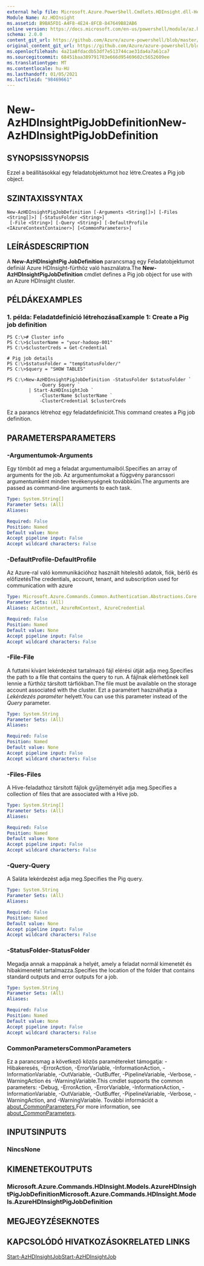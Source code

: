 ```yaml
---
external help file: Microsoft.Azure.PowerShell.Cmdlets.HDInsight.dll-Help.xml
Module Name: Az.HDInsight
ms.assetid: B9BA5FD1-A4F8-4E24-8FCB-847649B82AB6
online version: https://docs.microsoft.com/en-us/powershell/module/az.hdinsight/new-azhdinsightpigjobdefinition
schema: 2.0.0
content_git_url: https://github.com/Azure/azure-powershell/blob/master/src/HDInsight/HDInsight/help/New-AzHDInsightPigJobDefinition.md
original_content_git_url: https://github.com/Azure/azure-powershell/blob/master/src/HDInsight/HDInsight/help/New-AzHDInsightPigJobDefinition.md
ms.openlocfilehash: 4a21a8fdacdb53df7e513744cae31da4a7a61ca7
ms.sourcegitcommit: 68451baa389791703e666d95469602c5652609ee
ms.translationtype: MT
ms.contentlocale: hu-HU
ms.lasthandoff: 01/05/2021
ms.locfileid: "98469661"
---
```

# <span data-ttu-id="49dff-101">New-AzHDInsightPigJobDefinition</span><span class="sxs-lookup"><span data-stu-id="49dff-101">New-AzHDInsightPigJobDefinition</span></span>

## <span data-ttu-id="49dff-102">SYNOPSIS</span><span class="sxs-lookup"><span data-stu-id="49dff-102">SYNOPSIS</span></span>
<span data-ttu-id="49dff-103">Ezzel a beállításokkal egy feladatobjektumot hoz létre.</span><span class="sxs-lookup"><span data-stu-id="49dff-103">Creates a Pig job object.</span></span>

## <span data-ttu-id="49dff-104">SZINTAXIS</span><span class="sxs-lookup"><span data-stu-id="49dff-104">SYNTAX</span></span>

```
New-AzHDInsightPigJobDefinition [-Arguments <String[]>] [-Files <String[]>] [-StatusFolder <String>]
 [-File <String>] [-Query <String>] [-DefaultProfile <IAzureContextContainer>] [<CommonParameters>]
```

## <span data-ttu-id="49dff-105">LEÍRÁS</span><span class="sxs-lookup"><span data-stu-id="49dff-105">DESCRIPTION</span></span>
<span data-ttu-id="49dff-106">A **New-AzHDInsightPig JobDefinition** parancsmag egy Feladatobjektumot definiál Azure HDInsight-fürthöz való használatra.</span><span class="sxs-lookup"><span data-stu-id="49dff-106">The **New-AzHDInsightPigJobDefinition** cmdlet defines a Pig job object for use with an Azure HDInsight cluster.</span></span>

## <span data-ttu-id="49dff-107">PÉLDÁK</span><span class="sxs-lookup"><span data-stu-id="49dff-107">EXAMPLES</span></span>

### <span data-ttu-id="49dff-108">1. példa: Feladatdefiníció létrehozása</span><span class="sxs-lookup"><span data-stu-id="49dff-108">Example 1: Create a Pig job definition</span></span>
```
PS C:\># Cluster info
PS C:\>$clusterName = "your-hadoop-001"
PS C:\>$clusterCreds = Get-Credential

# Pig job details
PS C:\>$statusFolder = "tempStatusFolder/"
PS C:\>$query = "SHOW TABLES"

PS C:\>New-AzHDInsightPigJobDefinition -StatusFolder $statusFolder `
            -Query $query `
        | Start-AzHDInsightJob `
            -ClusterName $clusterName `
            -ClusterCredential $clusterCreds
```

<span data-ttu-id="49dff-109">Ez a parancs létrehoz egy feladatdefiníciót.</span><span class="sxs-lookup"><span data-stu-id="49dff-109">This command creates a Pig job definition.</span></span>

## <span data-ttu-id="49dff-110">PARAMETERS</span><span class="sxs-lookup"><span data-stu-id="49dff-110">PARAMETERS</span></span>

### <span data-ttu-id="49dff-111">-Argumentumok</span><span class="sxs-lookup"><span data-stu-id="49dff-111">-Arguments</span></span>
<span data-ttu-id="49dff-112">Egy tömböt ad meg a feladat argumentumaiból.</span><span class="sxs-lookup"><span data-stu-id="49dff-112">Specifies an array of arguments for the job.</span></span>
<span data-ttu-id="49dff-113">Az argumentumokat a függvény parancssori argumentumként minden tevékenységnek továbbkűni.</span><span class="sxs-lookup"><span data-stu-id="49dff-113">The arguments are passed as command-line arguments to each task.</span></span>

```yaml
Type: System.String[]
Parameter Sets: (All)
Aliases:

Required: False
Position: Named
Default value: None
Accept pipeline input: False
Accept wildcard characters: False
```

### <span data-ttu-id="49dff-114">-DefaultProfile</span><span class="sxs-lookup"><span data-stu-id="49dff-114">-DefaultProfile</span></span>
<span data-ttu-id="49dff-115">Az Azure-ral való kommunikációhoz használt hitelesítő adatok, fiók, bérlő és előfizetés</span><span class="sxs-lookup"><span data-stu-id="49dff-115">The credentials, account, tenant, and subscription used for communication with azure</span></span>

```yaml
Type: Microsoft.Azure.Commands.Common.Authentication.Abstractions.Core.IAzureContextContainer
Parameter Sets: (All)
Aliases: AzContext, AzureRmContext, AzureCredential

Required: False
Position: Named
Default value: None
Accept pipeline input: False
Accept wildcard characters: False
```

### <span data-ttu-id="49dff-116">-File</span><span class="sxs-lookup"><span data-stu-id="49dff-116">-File</span></span>
<span data-ttu-id="49dff-117">A futtatni kívánt lekérdezést tartalmazó fájl elérési útját adja meg.</span><span class="sxs-lookup"><span data-stu-id="49dff-117">Specifies the path to a file that contains the query to run.</span></span>
<span data-ttu-id="49dff-118">A fájlnak elérhetőnek kell lennie a fürthöz társított tárfiókban.</span><span class="sxs-lookup"><span data-stu-id="49dff-118">The file must be available on the storage account associated with the cluster.</span></span>
<span data-ttu-id="49dff-119">Ezt a paramétert használhatja a *Lekérdezés paraméter* helyett.</span><span class="sxs-lookup"><span data-stu-id="49dff-119">You can use this parameter instead of the *Query* parameter.</span></span>

```yaml
Type: System.String
Parameter Sets: (All)
Aliases:

Required: False
Position: Named
Default value: None
Accept pipeline input: False
Accept wildcard characters: False
```

### <span data-ttu-id="49dff-120">-Files</span><span class="sxs-lookup"><span data-stu-id="49dff-120">-Files</span></span>
<span data-ttu-id="49dff-121">A Hive-feladathoz társított fájlok gyűjteményét adja meg.</span><span class="sxs-lookup"><span data-stu-id="49dff-121">Specifies a collection of files that are associated with a Hive job.</span></span>

```yaml
Type: System.String[]
Parameter Sets: (All)
Aliases:

Required: False
Position: Named
Default value: None
Accept pipeline input: False
Accept wildcard characters: False
```

### <span data-ttu-id="49dff-122">-Query</span><span class="sxs-lookup"><span data-stu-id="49dff-122">-Query</span></span>
<span data-ttu-id="49dff-123">A Saláta lekérdezést adja meg.</span><span class="sxs-lookup"><span data-stu-id="49dff-123">Specifies the Pig query.</span></span>

```yaml
Type: System.String
Parameter Sets: (All)
Aliases:

Required: False
Position: Named
Default value: None
Accept pipeline input: False
Accept wildcard characters: False
```

### <span data-ttu-id="49dff-124">-StatusFolder</span><span class="sxs-lookup"><span data-stu-id="49dff-124">-StatusFolder</span></span>
<span data-ttu-id="49dff-125">Megadja annak a mappának a helyét, amely a feladat normál kimenetét és hibakimenetét tartalmazza.</span><span class="sxs-lookup"><span data-stu-id="49dff-125">Specifies the location of the folder that contains standard outputs and error outputs for a job.</span></span>

```yaml
Type: System.String
Parameter Sets: (All)
Aliases:

Required: False
Position: Named
Default value: None
Accept pipeline input: False
Accept wildcard characters: False
```

### <span data-ttu-id="49dff-126">CommonParameters</span><span class="sxs-lookup"><span data-stu-id="49dff-126">CommonParameters</span></span>
<span data-ttu-id="49dff-127">Ez a parancsmag a következő közös paramétereket támogatja: -Hibakeresés, -ErrorAction, -ErrorVariable, -InformationAction, -InformationVariable, -OutVariable, -OutBuffer, -PipelineVariable, -Verbose, -WarningAction és -WarningVariable.</span><span class="sxs-lookup"><span data-stu-id="49dff-127">This cmdlet supports the common parameters: -Debug, -ErrorAction, -ErrorVariable, -InformationAction, -InformationVariable, -OutVariable, -OutBuffer, -PipelineVariable, -Verbose, -WarningAction, and -WarningVariable.</span></span> <span data-ttu-id="49dff-128">További információt a [about_CommonParameters.](http://go.microsoft.com/fwlink/?LinkID=113216)</span><span class="sxs-lookup"><span data-stu-id="49dff-128">For more information, see [about_CommonParameters](http://go.microsoft.com/fwlink/?LinkID=113216).</span></span>

## <span data-ttu-id="49dff-129">INPUTS</span><span class="sxs-lookup"><span data-stu-id="49dff-129">INPUTS</span></span>

### <span data-ttu-id="49dff-130">Nincs</span><span class="sxs-lookup"><span data-stu-id="49dff-130">None</span></span>

## <span data-ttu-id="49dff-131">KIMENETEK</span><span class="sxs-lookup"><span data-stu-id="49dff-131">OUTPUTS</span></span>

### <span data-ttu-id="49dff-132">Microsoft.Azure.Commands.HDInsight.Models.AzureHDInsightPigJobDefinition</span><span class="sxs-lookup"><span data-stu-id="49dff-132">Microsoft.Azure.Commands.HDInsight.Models.AzureHDInsightPigJobDefinition</span></span>

## <span data-ttu-id="49dff-133">MEGJEGYZÉSEK</span><span class="sxs-lookup"><span data-stu-id="49dff-133">NOTES</span></span>

## <span data-ttu-id="49dff-134">KAPCSOLÓDÓ HIVATKOZÁSOK</span><span class="sxs-lookup"><span data-stu-id="49dff-134">RELATED LINKS</span></span>

[<span data-ttu-id="49dff-135">Start-AzHDInsightJob</span><span class="sxs-lookup"><span data-stu-id="49dff-135">Start-AzHDInsightJob</span></span>](./Start-AzHDInsightJob.md)


